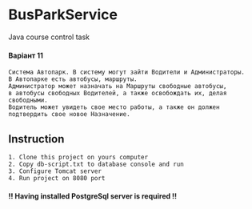 # BusParkService
Java course control task 

#### Варіант 11

    Система Автопарк. В систему могут зайти Водители и Администраторы. 
    В Автопарке есть автобусы, маршруты. 
    Администратор может назначать на Маршруты свободные автобусы, 
    в автобусы свободных Водителей, а также освобождать их, делая свободными. 
    Водитель может увидеть свое место работы, а также он должен подтвердить свое новое Назначение.

## Instruction
    
    1. Clone this project on yours computer
    2. Copy db-script.txt to database console and run
    3. Configure Tomcat server
    4. Run project on 8080 port

#### !! Having installed PostgreSql server is required !!